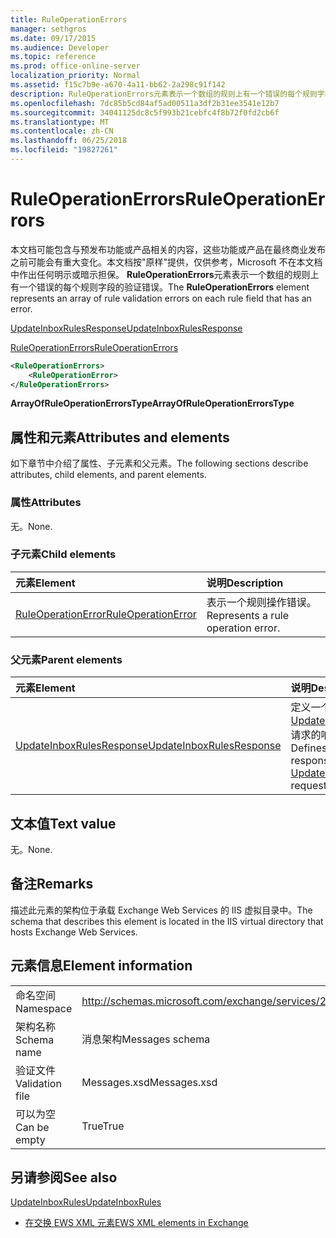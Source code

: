 ```yaml
---
title: RuleOperationErrors
manager: sethgros
ms.date: 09/17/2015
ms.audience: Developer
ms.topic: reference
ms.prod: office-online-server
localization_priority: Normal
ms.assetid: f15c7b9e-a670-4a11-bb62-2a298c91f142
description: RuleOperationErrors元素表示一个数组的规则上有一个错误的每个规则字段的验证错误。
ms.openlocfilehash: 7dc85b5cd84af5ad00511a3df2b31ee3541e12b7
ms.sourcegitcommit: 34041125dc8c5f993b21cebfc4f8b72f0fd2cb6f
ms.translationtype: MT
ms.contentlocale: zh-CN
ms.lasthandoff: 06/25/2018
ms.locfileid: "19827261"
---
```

# <a name="ruleoperationerrors"></a><span data-ttu-id="82689-103">RuleOperationErrors</span><span class="sxs-lookup"><span data-stu-id="82689-103">RuleOperationErrors</span></span>

<span data-ttu-id="82689-104">本文档可能包含与预发布功能或产品相关的内容，这些功能或产品在最终商业发布之前可能会有重大变化。本文档按"原样"提供，仅供参考，Microsoft 不在本文档中作出任何明示或暗示担保。 **RuleOperationErrors**元素表示一个数组的规则上有一个错误的每个规则字段的验证错误。</span><span class="sxs-lookup"><span data-stu-id="82689-104">The **RuleOperationErrors** element represents an array of rule validation errors on each rule field that has an error.</span></span> 
  
[<span data-ttu-id="82689-105">UpdateInboxRulesResponse</span><span class="sxs-lookup"><span data-stu-id="82689-105">UpdateInboxRulesResponse</span></span>](updateinboxrulesresponse.md)
  
[<span data-ttu-id="82689-106">RuleOperationErrors</span><span class="sxs-lookup"><span data-stu-id="82689-106">RuleOperationErrors</span></span>](ruleoperationerrors.md)
  
```XML
<RuleOperationErrors>
    <RuleOperationError>
</RuleOperationErrors>
```

 <span data-ttu-id="82689-107">**ArrayOfRuleOperationErrorsType**</span><span class="sxs-lookup"><span data-stu-id="82689-107">**ArrayOfRuleOperationErrorsType**</span></span>
## <a name="attributes-and-elements"></a><span data-ttu-id="82689-108">属性和元素</span><span class="sxs-lookup"><span data-stu-id="82689-108">Attributes and elements</span></span>

<span data-ttu-id="82689-109">如下章节中介绍了属性、子元素和父元素。</span><span class="sxs-lookup"><span data-stu-id="82689-109">The following sections describe attributes, child elements, and parent elements.</span></span>
  
### <a name="attributes"></a><span data-ttu-id="82689-110">属性</span><span class="sxs-lookup"><span data-stu-id="82689-110">Attributes</span></span>

<span data-ttu-id="82689-111">无。</span><span class="sxs-lookup"><span data-stu-id="82689-111">None.</span></span>
  
### <a name="child-elements"></a><span data-ttu-id="82689-112">子元素</span><span class="sxs-lookup"><span data-stu-id="82689-112">Child elements</span></span>

|<span data-ttu-id="82689-113">**元素**</span><span class="sxs-lookup"><span data-stu-id="82689-113">**Element**</span></span>|<span data-ttu-id="82689-114">**说明**</span><span class="sxs-lookup"><span data-stu-id="82689-114">**Description**</span></span>|
|:-----|:-----|
|[<span data-ttu-id="82689-115">RuleOperationError</span><span class="sxs-lookup"><span data-stu-id="82689-115">RuleOperationError</span></span>](ruleoperationerror.md) <br/> |<span data-ttu-id="82689-116">表示一个规则操作错误。</span><span class="sxs-lookup"><span data-stu-id="82689-116">Represents a rule operation error.</span></span>  <br/> |
   
### <a name="parent-elements"></a><span data-ttu-id="82689-117">父元素</span><span class="sxs-lookup"><span data-stu-id="82689-117">Parent elements</span></span>

|<span data-ttu-id="82689-118">**元素**</span><span class="sxs-lookup"><span data-stu-id="82689-118">**Element**</span></span>|<span data-ttu-id="82689-119">**说明**</span><span class="sxs-lookup"><span data-stu-id="82689-119">**Description**</span></span>|
|:-----|:-----|
|[<span data-ttu-id="82689-120">UpdateInboxRulesResponse</span><span class="sxs-lookup"><span data-stu-id="82689-120">UpdateInboxRulesResponse</span></span>](updateinboxrulesresponse.md) <br/> |<span data-ttu-id="82689-121">定义一个[UpdateInboxRules](updateinboxrules.md)请求的响应。</span><span class="sxs-lookup"><span data-stu-id="82689-121">Defines a response to an [UpdateInboxRules](updateinboxrules.md) request.</span></span>  <br/> |
   
## <a name="text-value"></a><span data-ttu-id="82689-122">文本值</span><span class="sxs-lookup"><span data-stu-id="82689-122">Text value</span></span>

<span data-ttu-id="82689-123">无。</span><span class="sxs-lookup"><span data-stu-id="82689-123">None.</span></span>
  
## <a name="remarks"></a><span data-ttu-id="82689-124">备注</span><span class="sxs-lookup"><span data-stu-id="82689-124">Remarks</span></span>

<span data-ttu-id="82689-125">描述此元素的架构位于承载 Exchange Web Services 的 IIS 虚拟目录中。</span><span class="sxs-lookup"><span data-stu-id="82689-125">The schema that describes this element is located in the IIS virtual directory that hosts Exchange Web Services.</span></span>
  
## <a name="element-information"></a><span data-ttu-id="82689-126">元素信息</span><span class="sxs-lookup"><span data-stu-id="82689-126">Element information</span></span>

|||
|:-----|:-----|
|<span data-ttu-id="82689-127">命名空间</span><span class="sxs-lookup"><span data-stu-id="82689-127">Namespace</span></span>  <br/> |http://schemas.microsoft.com/exchange/services/2006/messages  <br/> |
|<span data-ttu-id="82689-128">架构名称</span><span class="sxs-lookup"><span data-stu-id="82689-128">Schema name</span></span>  <br/> |<span data-ttu-id="82689-129">消息架构</span><span class="sxs-lookup"><span data-stu-id="82689-129">Messages schema</span></span>  <br/> |
|<span data-ttu-id="82689-130">验证文件</span><span class="sxs-lookup"><span data-stu-id="82689-130">Validation file</span></span>  <br/> |<span data-ttu-id="82689-131">Messages.xsd</span><span class="sxs-lookup"><span data-stu-id="82689-131">Messages.xsd</span></span>  <br/> |
|<span data-ttu-id="82689-132">可以为空</span><span class="sxs-lookup"><span data-stu-id="82689-132">Can be empty</span></span>  <br/> |<span data-ttu-id="82689-133">True</span><span class="sxs-lookup"><span data-stu-id="82689-133">True</span></span>  <br/> |
   
## <a name="see-also"></a><span data-ttu-id="82689-134">另请参阅</span><span class="sxs-lookup"><span data-stu-id="82689-134">See also</span></span>



[<span data-ttu-id="82689-135">UpdateInboxRules</span><span class="sxs-lookup"><span data-stu-id="82689-135">UpdateInboxRules</span></span>](updateinboxrules.md)


- [<span data-ttu-id="82689-136">在交换 EWS XML 元素</span><span class="sxs-lookup"><span data-stu-id="82689-136">EWS XML elements in Exchange</span></span>](ews-xml-elements-in-exchange.md)

